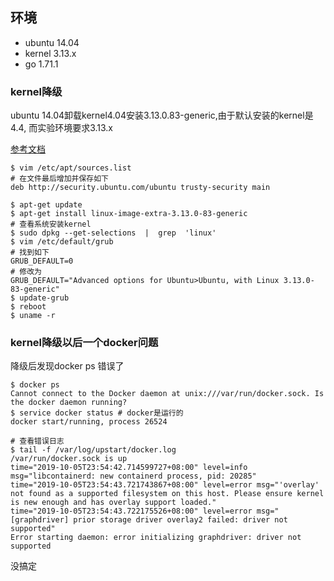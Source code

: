## 环境
- ubuntu 14.04
- kernel 3.13.x
- go 1.71.1

### kernel降级
ubuntu 14.04卸载kernel4.04安装3.13.0.83-generic,由于默认安装的kernel是4.4, 而实验环境要求3.13.x

[参考文档](https://blog.csdn.net/u013431916/article/details/82530523)
```cassandraql
$ vim /etc/apt/sources.list
# 在文件最后增加并保存如下
deb http://security.ubuntu.com/ubuntu trusty-security main

$ apt-get update
$ apt-get install linux-image-extra-3.13.0-83-generic
# 查看系统安装kernel
$ sudo dpkg --get-selections  |  grep  'linux' 
$ vim /etc/default/grub
# 找到如下
GRUB_DEFAULT=0
# 修改为
GRUB_DEFAULT="Advanced options for Ubuntu>Ubuntu, with Linux 3.13.0-83-generic"
$ update-grub
$ reboot
$ uname -r
```

### kernel降级以后一个docker问题
降级后发现docker ps 错误了
```cassandraql
$ docker ps
Cannot connect to the Docker daemon at unix:///var/run/docker.sock. Is the docker daemon running?
$ service docker status # docker是运行的
docker start/running, process 26524

# 查看错误日志
$ tail -f /var/log/upstart/docker.log
/var/run/docker.sock is up
time="2019-10-05T23:54:42.714599727+08:00" level=info msg="libcontainerd: new containerd process, pid: 20285" 
time="2019-10-05T23:54:43.721743867+08:00" level=error msg="'overlay' not found as a supported filesystem on this host. Please ensure kernel is new enough and has overlay support loaded." 
time="2019-10-05T23:54:43.722175526+08:00" level=error msg="[graphdriver] prior storage driver overlay2 failed: driver not supported" 
Error starting daemon: error initializing graphdriver: driver not supported

```
没搞定

